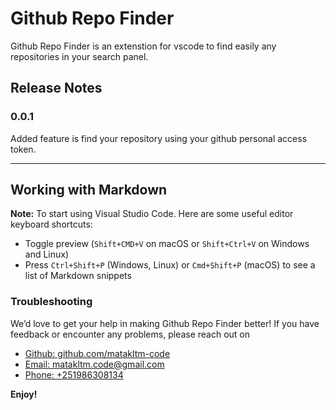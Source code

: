 # Github Repo Finder

Github Repo Finder is an extenstion for vscode to find easily any repositories in your search panel.

## Release Notes

### 0.0.1

Added feature is find your repository using your github personal access token.

---

## Working with Markdown

**Note:** To start using Visual Studio Code. Here are some useful editor keyboard shortcuts:

- Toggle preview (`Shift+CMD+V` on macOS or `Shift+Ctrl+V` on Windows and Linux)
- Press `Ctrl+Shift+P` (Windows, Linux) or `Cmd+Shift+P` (macOS) to see a list of Markdown snippets

### Troubleshooting

We’d love to get your help in making Github Repo Finder better! If you have feedback or encounter any problems, please reach out on

- [Github: github.com/matakltm-code](http://github.com/matakltm-code)
- [Email: matakltm.code@gmail.com](http://mail:matakltm.code@gmail.com)
- [Phone: +251986308134](https://tel:+251913833334)

**Enjoy!**
